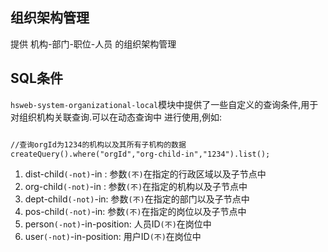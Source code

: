 ## 组织架构管理
提供 机构-部门-职位-人员 的组织架构管理


## SQL条件
`hsweb-system-organizational-local`模块中提供了一些自定义的查询条件,用于对组织机构关联查询.可以在动态查询中
进行使用,例如:

```xml

//查询orgId为1234的机构以及其所有子机构的数据
createQuery().where("orgId","org-child-in","1234").list();

```

1. dist-child`(-not)`-in : 参数`(不)`在指定的行政区域以及子节点中
2. org-child`(-not)`-in : 参数`(不)`在指定的机构以及子节点中
3. dept-child`(-not)`-in: 参数`(不)`在指定的部门以及子节点中
3. pos-child`(-not)`-in: 参数`(不)`在指定的岗位以及子节点中
4. person`(-not)`-in-position: 人员ID`(不)`在岗位中
5. user`(-not)`-in-position: 用户ID`(不)`在岗位中
